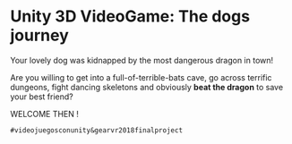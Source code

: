 # Unity 3D VideoGame: The dogs journey

Your lovely dog was kidnapped by the most dangerous dragon in town! 

Are you willing to get into a full-of-terrible-bats cave, 
go across terrific dungeons, 
fight dancing skeletons 
and obviously __beat the dragon__ to save your best friend?

WELCOME THEN !

`#videojuegosconunity&gearvr2018finalproject`
